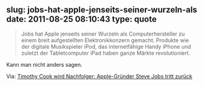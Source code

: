 slug: jobs-hat-apple-jenseits-seiner-wurzeln-als
date: 2011-08-25 08:10:43
type: quote
---

> Jobs hat Apple jenseits seiner Wurzeln als Computerhersteller zu einem breit aufgestellten Elektronikkonzern gemacht. Produkte wie der digitale Musikspieler iPod, das internetfähige Handy iPhone und zuletzt der Tabletcomputer iPad haben ganze Märkte revolutioniert.

Kann man nicht anders sagen.

 Via: [Timothy Cook wird Nachfolger: Apple-Gründer Steve Jobs tritt zurück](http://www.faz.net/artikel/C31151/timothy-cook-wird-nachfolger-apple-gruender-steve-jobs-tritt-zurueck-30491121.html)
